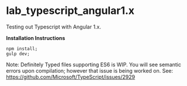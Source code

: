 # lab_typescript_angular1.x
Testing out Typescript with Angular 1.x. 

<b>Installation Instructions</b>
```
npm install;
gulp dev;
```

Note: Definitely Typed files supporting ES6 is WIP. You will see semantic errors upon compilation; however that 
issue is being worked on. See: https://github.com/Microsoft/TypeScript/issues/2929